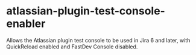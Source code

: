 # atlassian-plugin-test-console-enabler
Allows the Atlassian plugin test console to be used in Jira 6 and later, with QuickReload enabled and FastDev Console disabled.
